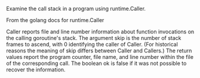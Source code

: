 Examine the call stack in a program using runtime.Caller. 

From the golang docs for runtime.Caller

Caller reports file and line number information about function invocations on the calling goroutine's stack. 
The argument skip is the number of stack frames to ascend, with 0 identifying the caller of Caller. 
(For historical reasons the meaning of skip differs between Caller and Callers.) 
The return values report the program counter, file name, and line number within the file of the corresponding call. 
The boolean ok is false if it was not possible to recover the information.

